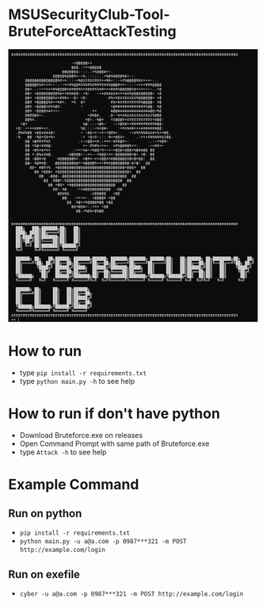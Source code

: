 # MSUSecurityClub-Tool-BruteForceAttackTesting

<img src="./component/image.png">

# How to run

-   type `pip install -r requirements.txt`
-   type `python main.py -h` to see help

# How to run if don't have python

-   Download Bruteforce.exe on releases
-   Open Command Prompt with same path of Bruteforce.exe
-   type `Attack -h` to see help

# Example Command
## Run on python
-   `pip install -r requirements.txt`
-   `python main.py -u a@a.com -p 0987***321 -m POST http://example.com/login`
## Run on exefile
-   `cyber -u a@a.com -p 0987***321 -m POST http://example.com/login`
